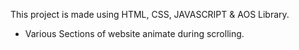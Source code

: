 This project is made using HTML, CSS, JAVASCRIPT & AOS Library.
- Various Sections of website animate during scrolling.
